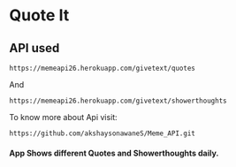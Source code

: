 # Quote It

## API used

```
https://memeapi26.herokuapp.com/givetext/quotes
```
And
```
https://memeapi26.herokuapp.com/givetext/showerthoughts
```

To know more about Api visit:
```
https://github.com/akshaysonawaneS/Meme_API.git
```

#### App Shows different Quotes and Showerthoughts daily.